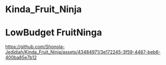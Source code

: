 # Kinda_Fruit_Ninja
# LowBudget FruitNinga


https://github.com/Shonola-Jedidiah/Kinda_Fruit_Ninja/assets/43484971/3e172245-3f59-4487-beb6-400ba85e7b12

